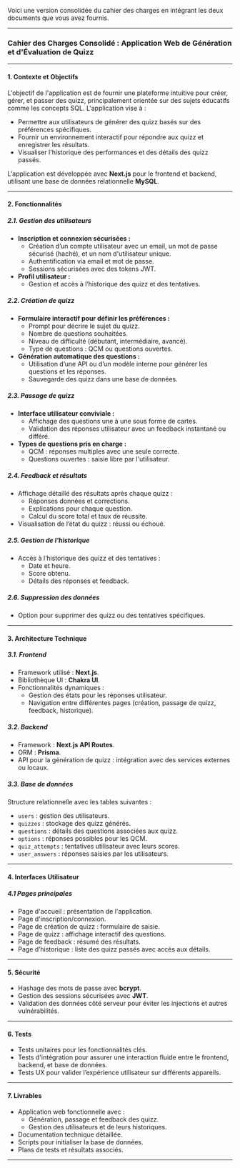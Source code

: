 Voici une version consolidée du cahier des charges en intégrant les deux documents que vous avez fournis. 

---

### Cahier des Charges Consolidé : Application Web de Génération et d'Évaluation de Quizz

---

#### **1. Contexte et Objectifs**
L'objectif de l'application est de fournir une plateforme intuitive pour créer, gérer, et passer des quizz, principalement orientée sur des sujets éducatifs comme les concepts SQL. L'application vise à :
- Permettre aux utilisateurs de générer des quizz basés sur des préférences spécifiques.
- Fournir un environnement interactif pour répondre aux quizz et enregistrer les résultats.
- Visualiser l'historique des performances et des détails des quizz passés.

L'application est développée avec **Next.js** pour le frontend et backend, utilisant une base de données relationnelle **MySQL**.

---

#### **2. Fonctionnalités**

##### **2.1. Gestion des utilisateurs**
- **Inscription et connexion sécurisées :**
  - Création d’un compte utilisateur avec un email, un mot de passe sécurisé (haché), et un nom d'utilisateur unique.
  - Authentification via email et mot de passe.
  - Sessions sécurisées avec des tokens JWT.
- **Profil utilisateur :**
  - Gestion et accès à l’historique des quizz et des tentatives.

##### **2.2. Création de quizz**
- **Formulaire interactif pour définir les préférences :**
  - Prompt pour décrire le sujet du quizz.
  - Nombre de questions souhaitées.
  - Niveau de difficulté (débutant, intermédiaire, avancé).
  - Type de questions : QCM ou questions ouvertes.
- **Génération automatique des questions :**
  - Utilisation d’une API ou d’un modèle interne pour générer les questions et les réponses.
  - Sauvegarde des quizz dans une base de données.

##### **2.3. Passage de quizz**
- **Interface utilisateur conviviale :**
  - Affichage des questions une à une sous forme de cartes.
  - Validation des réponses utilisateur avec un feedback instantané ou différé.
- **Types de questions pris en charge :**
  - QCM : réponses multiples avec une seule correcte.
  - Questions ouvertes : saisie libre par l'utilisateur.

##### **2.4. Feedback et résultats**
- Affichage détaillé des résultats après chaque quizz :
  - Réponses données et corrections.
  - Explications pour chaque question.
  - Calcul du score total et taux de réussite.
- Visualisation de l’état du quizz : réussi ou échoué.

##### **2.5. Gestion de l'historique**
- Accès à l’historique des quizz et des tentatives :
  - Date et heure.
  - Score obtenu.
  - Détails des réponses et feedback.

##### **2.6. Suppression des données**
- Option pour supprimer des quizz ou des tentatives spécifiques.

---

#### **3. Architecture Technique**

##### **3.1. Frontend**
- Framework utilisé : **Next.js**.
- Bibliothèque UI : **Chakra UI**.
- Fonctionnalités dynamiques :
  - Gestion des états pour les réponses utilisateur.
  - Navigation entre différentes pages (création, passage de quizz, feedback, historique).

##### **3.2. Backend**
- Framework : **Next.js API Routes**.
- ORM : **Prisma**.
- API pour la génération de quizz : intégration avec des services externes ou locaux.

##### **3.3. Base de données**
Structure relationnelle avec les tables suivantes :
- `users` : gestion des utilisateurs.
- `quizzes` : stockage des quizz générés.
- `questions` : détails des questions associées aux quizz.
- `options` : réponses possibles pour les QCM.
- `quiz_attempts` : tentatives utilisateur avec leurs scores.
- `user_answers` : réponses saisies par les utilisateurs.

---

#### **4. Interfaces Utilisateur**

##### **4.1 Pages principales**
- Page d'accueil : présentation de l'application.
- Page d'inscription/connexion.
- Page de création de quizz : formulaire de saisie.
- Page de quizz : affichage interactif des questions.
- Page de feedback : résumé des résultats.
- Page d’historique : liste des quizz passés avec accès aux détails.

---

#### **5. Sécurité**
- Hashage des mots de passe avec **bcrypt**.
- Gestion des sessions sécurisées avec **JWT**.
- Validation des données côté serveur pour éviter les injections et autres vulnérabilités.

---

#### **6. Tests**
- Tests unitaires pour les fonctionnalités clés.
- Tests d'intégration pour assurer une interaction fluide entre le frontend, backend, et base de données.
- Tests UX pour valider l’expérience utilisateur sur différents appareils.

---

#### **7. Livrables**
- Application web fonctionnelle avec :
  - Génération, passage et feedback des quizz.
  - Gestion des utilisateurs et de leurs historiques.
- Documentation technique détaillée.
- Scripts pour initialiser la base de données.
- Plans de tests et résultats associés.

---
